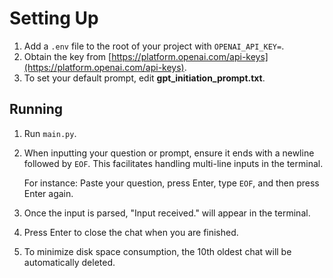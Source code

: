 # Setting Up

1. Add a `.env` file to the root of your project with `OPENAI_API_KEY=`.
2. Obtain the key from [https://platform.openai.com/api-keys](https://platform.openai.com/api-keys).
3. To set your default prompt, edit **gpt_initiation_prompt.txt**.

## Running

1. Run `main.py`.
2. When inputting your question or prompt, ensure it ends with a newline followed by `EOF`. This facilitates handling multi-line inputs in the terminal.

   For instance: Paste your question, press Enter, type `EOF`, and then press Enter again.

3. Once the input is parsed, "Input received." will appear in the terminal.
4. Press Enter to close the chat when you are finished.
5. To minimize disk space consumption, the 10th oldest chat will be automatically deleted.
